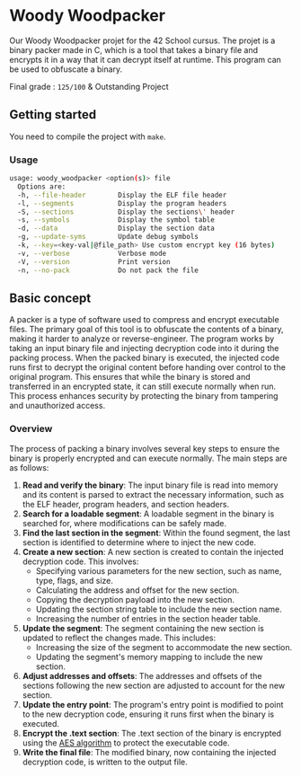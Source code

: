 # Woody Woodpacker

Our Woody Woodpacker projet for the 42 School cursus. The projet is a binary packer made in C, which is a tool that takes a binary file and encrypts it in a way that it can decrypt itself at runtime. This program can be used to obfuscate a binary.

Final grade : `125/100` & Outstanding Project

## Getting started

You need to compile the project with `make`.

### Usage
```sh
usage: woody_woodpacker <option(s)> file
  Options are:
  -h, --file-header        Display the ELF file header
  -l, --segments           Display the program headers
  -S, --sections           Display the sections\' header
  -s, --symbols            Display the symbol table
  -d, --data               Display the section data
  -g, --update-syms        Update debug symbols
  -k, --key=<key-val|@file_path> Use custom encrypt key (16 bytes)
  -v, --verbose            Verbose mode
  -V, --version            Print version
  -n, --no-pack            Do not pack the file
```

## Basic concept

A packer is a type of software used to compress and encrypt executable files. The primary goal of this tool is to obfuscate the contents of a binary, making it harder to analyze or reverse-engineer. The program works by taking an input binary file and injecting decryption code into it during the packing process. When the packed binary is executed, the injected code runs first to decrypt the original content before handing over control to the original program. This ensures that while the binary is stored and transferred in an encrypted state, it can still execute normally when run. This process enhances security by protecting the binary from tampering and unauthorized access.

### Overview

The process of packing a binary involves several key steps to ensure the binary is properly encrypted and can execute normally. The main steps are as follows:
1. **Read and verify the binary**: The input binary file is read into memory and its content is parsed to extract the necessary information, such as the ELF header, program headers, and section headers.
2. **Search for a loadable segment**: A loadable segment in the binary is searched for, where modifications can be safely made.
3. **Find the last section in the segment**: Within the found segment, the last section is identified to determine where to inject the new code.
4. **Create a new section**: A new section is created to contain the injected decryption code. This involves:
	- Specifying various parameters for the new section, such as name, type, flags, and size.
	- Calculating the address and offset for the new section.
	- Copying the decryption payload into the new section.
	- Updating the section string table to include the new section name.
	- Increasing the number of entries in the section header table.
5. **Update the segment**: The segment containing the new section is updated to reflect the changes made. This includes:
	- Increasing the size of the segment to accommodate the new section.
	- Updating the segment's memory mapping to include the new section.
6. **Adjust addresses and offsets**: The addresses and offsets of the sections following the new section are adjusted to account for the new section.
7. **Update the entry point**: The program's entry point is modified to point to the new decryption code, ensuring it runs first when the binary is executed.
8. **Encrypt the .text section**: The .text section of the binary is encrypted using the [AES algorithm](https://fr.wikipedia.org/wiki/Advanced_Encryption_Standard) to protect the executable code.
8. **Write the final file**: The modified binary, now containing the injected decryption code, is written to the output file.